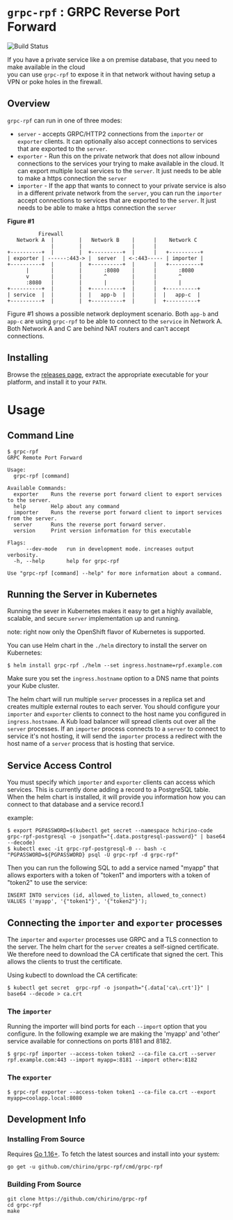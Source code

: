 # `grpc-rpf` : GRPC Reverse Port Forward

![Build Status](https://github.com/chirino/grpc-rpf/actions/workflows/pr.yml/badge.svg?branch=main)

If you have a private service like a on premise database, that you need to make available in the cloud  
you can use `grpc-rpf` to expose it in that network without having setup a VPN or poke holes in the firewall.

## Overview

`grpc-rpf` can run in one of three modes:

* `server` - accepts GRPC/HTTP2 connections from the `importer` or `exporter` clients. It can optionally also accept
  connections to services that are exported to the `server`.
* `exporter` - Run this on the private network that does not allow inbound connections to the services your trying to
  make available in the cloud. It can export multiple local services to the `server`. It just needs to be able to make a
  https connection the `server`
* `importer` - If the app that wants to connect to your private service is also in a different private network from
  the `server`, you can run the `importer` accept connections to services that are exported to the `server`. It just
  needs to be able to make a https connection the `server`

**Figure #1**

              Firewall
       Network A  |        |   Network B    |      |    Network C
                  |        |                |      |              
    +----------+  |        |  +----------+  |      |   +----------+ 
    | exporter | ------:443-> |  server  | <-:443----- | importer | 
    +----------+  |        |  +----------+  |      |   +----------+ 
          |       |        |       :8080    |      |       :8080   
          v       |        |       ^        |      |       ^        
          :8080   |        |       |        |      |       |        
    +----------+  |        |  +----------+  |      |  +----------+  
    | service  |  |        |  |   app-b  |  |      |  |   app-c  |   
    +----------+  |        |  +----------+  |      |  +----------+    

Figure #1 shows a possible network deployment scenario. Both `app-b` and `app-c` are using `grpc-rpf` to be able to
connect to the `service` in Network A. Both Network A and C are behind NAT routers and can't accept connections.

## Installing

Browse the [releases page](https://github.com/chirino/grpc-rpf/releases), extract the appropriate executable for your
platform, and install it to your `PATH`.

# Usage

## Command Line

```shell
$ grpc-rpf
GRPC Remote Port Forward

Usage:
  grpc-rpf [command]

Available Commands:
  exporter    Runs the reverse port forward client to export services to the server.
  help        Help about any command
  importer    Runs the reverse port forward client to import services from the server.
  server      Runs the reverse port forward server.
  version     Print version information for this executable

Flags:
      --dev-mode   run in development mode. increases output verbosity.
  -h, --help       help for grpc-rpf

Use "grpc-rpf [command] --help" for more information about a command.
```

## Running the Server in Kubernetes

Running the sever in Kubernetes makes it easy to get a highly available, scalable, and secure `server` implementation up
and running.

note: right now only the OpenShift flavor of Kubernetes is supported.

You can use Helm chart in the `./helm` directory to install the server on Kubernetes:

```
$ helm install grpc-rpf ./helm --set ingress.hostname=rpf.example.com
```

Make sure you set the `ingress.hostname` option to a DNS name that points your Kube cluster.

The helm chart will run multiple `server` processes in a replica set and creates multiple external routes to each
server. You should configure your `importer` and `exporter` clients to connect to the host name you configured
in `ingress.hostname`. A Kub load balancer will spread clients out over all the `server` processes. If an `importer`
process connects to a
`server` to connect to service it's not hosting, it will send the `importer` process a redirect with the host name of
a `server` process that is hosting that service.

## Service Access Control

You must specify which `importer` and `exporter` clients can access which services. This is currently done adding a
record to a PostgreSQL table. When the helm chart is installed, it will provide you information how you can connect to
that database and a service record.1

example:

```shell
$ export PGPASSWORD=$(kubectl get secret --namespace hchirino-code grpc-rpf-postgresql -o jsonpath="{.data.postgresql-password}" | base64 --decode)
$ kubectl exec -it grpc-rpf-postgresql-0 -- bash -c "PGPASSWORD=${PGPASSWORD} psql -U grpc-rpf -d grpc-rpf"
```

Then you can run the following SQL to add a service named "myapp" that allows exporters with a token of "token1" and
importers with a token of "token2" to use the service:

```
INSERT INTO services (id, allowed_to_listen, allowed_to_connect) VALUES ('myapp', '{"token1"}', '{"token2"}');
```

## Connecting the `importer` and `exporter` processes

The `importer` and `exporter` processes use GRPC and a TLS connection to the server. The helm chart for the `server`
creates a self-signed certificate. We therefore need to download the CA certificate that signed the cert. This allows
the clients to trust the certificate.

Using kubectl to download the CA certificate:

```shell
$ kubectl get secret  grpc-rpf -o jsonpath="{.data['ca\.crt']}" | base64 --decode > ca.crt
```

### The `importer`

Running the importer will bind ports for each `--import` option that you configure. In the following example we are
making the 'myapp' and 'other' service available for connections on ports 8181 and 8182.

```shell
$ grpc-rpf importer --access-token token2 --ca-file ca.crt --server rpf.example.com:443 --import myapp=:8181 --import other=:8182
```

### The `exporter`

```shell
$ grpc-rpf exporter --access-token token1 --ca-file ca.crt --export myapp=coolapp.local:8080
```

## Development Info

### Installing From Source

Requires [Go 1.16+](https://golang.org/dl/). To fetch the latest sources and install into your system:

    go get -u github.com/chirino/grpc-rpf/cmd/grpc-rpf

### Building From Source

    git clone https://github.com/chirino/grpc-rpf
    cd grpc-rpf
    make
